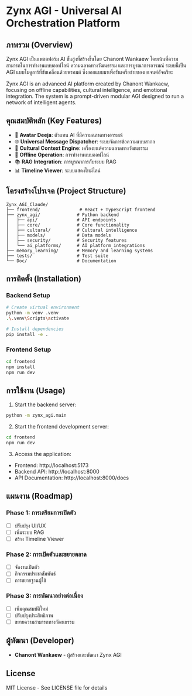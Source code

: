 # Zynx AGI - Universal AI Orchestration Platform

## ภาพรวม (Overview)

Zynx AGI เป็นแพลตฟอร์ม AI ขั้นสูงที่สร้างขึ้นโดย Chanont Wankaew โดยเน้นที่ความสามารถในการทำงานแบบออฟไลน์ ความฉลาดทางวัฒนธรรม และการบูรณาการอารมณ์ ระบบนี้เป็น AGI แบบโมดูลาร์ที่ขับเคลื่อนด้วยพรอมต์ ซึ่งออกแบบมาเพื่อรันเครือข่ายของเอเจนต์อัจฉริยะ

Zynx AGI is an advanced AI platform created by Chanont Wankaew, focusing on offline capabilities, cultural intelligence, and emotional integration. The system is a prompt-driven modular AGI designed to run a network of intelligent agents.

## คุณสมบัติหลัก (Key Features)

- 🤖 **Avatar Deeja**: ตัวแทน AI ที่มีความฉลาดทางอารมณ์
- 🌐 **Universal Message Dispatcher**: ระบบจัดการข้อความแบบสากล
- 🎯 **Cultural Context Engine**: เครื่องยนต์ความฉลาดทางวัฒนธรรม
- 🔄 **Offline Operation**: การทำงานแบบออฟไลน์
- 📚 **RAG Integration**: การบูรณาการกับระบบ RAG
- 📊 **Timeline Viewer**: ระบบแสดงไทม์ไลน์

## โครงสร้างโปรเจค (Project Structure)

```
Zynx_AGI_Claude/
├── frontend/               # React + TypeScript frontend
├── zynx_agi/              # Python backend
│   ├── api/               # API endpoints
│   ├── core/              # Core functionality
│   ├── cultural/          # Cultural intelligence
│   ├── models/            # Data models
│   ├── security/          # Security features
│   └── ai_platforms/      # AI platform integrations
├── memory_learning/       # Memory and learning systems
├── tests/                 # Test suite
└── Doc/                   # Documentation
```

## การติดตั้ง (Installation)

### Backend Setup

```bash
# Create virtual environment
python -m venv .venv
.\.venv\Scripts\activate

# Install dependencies
pip install -e .
```

### Frontend Setup

```bash
cd frontend
npm install
npm run dev
```

## การใช้งาน (Usage)

1. Start the backend server:
```bash
python -m zynx_agi.main
```

2. Start the frontend development server:
```bash
cd frontend
npm run dev
```

3. Access the application:
- Frontend: http://localhost:5173
- Backend API: http://localhost:8000
- API Documentation: http://localhost:8000/docs

## แผนงาน (Roadmap)

### Phase 1: การเตรียมการเปิดตัว
- [ ] ปรับปรุง UI/UX
- [ ] เพิ่มระบบ RAG
- [ ] สร้าง Timeline Viewer

### Phase 2: การเปิดตัวและขยายตลาด
- [ ] จัดงานเปิดตัว
- [ ] กิจกรรมประชาสัมพันธ์
- [ ] การขยายฐานผู้ใช้

### Phase 3: การพัฒนาอย่างต่อเนื่อง
- [ ] เพิ่มคุณสมบัติใหม่
- [ ] ปรับปรุงประสิทธิภาพ
- [ ] ขยายความสามารถทางวัฒนธรรม

## ผู้พัฒนา (Developer)

- **Chanont Wankaew** - ผู้สร้างและพัฒนา Zynx AGI

## License

MIT License - See LICENSE file for details 
